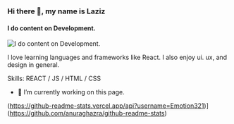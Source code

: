 ### Hi there 👋, my name is Laziz
#### I do content on Development.
![I do content on Development.](https://arturssmirnovs.github.io/github-profile-readme-generator/images/banner.png)

I love learning languages and frameworks like React. I also enjoy ui. ux, and design in general.

Skills: REACT / JS / HTML / CSS

- 🔭 I’m currently working on this page. 

(https://github-readme-stats.vercel.app/api?username=Emotion321)](https://github.com/anuraghazra/github-readme-stats)



